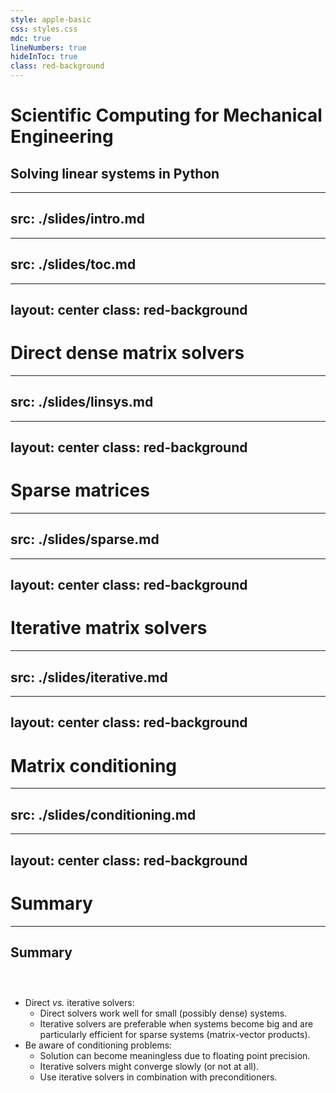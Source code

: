 ```yaml
---
style: apple-basic
css: styles.css
mdc: true
lineNumbers: true
hideInToc: true
class: red-background
---
```


#  Scientific Computing for Mechanical Engineering
##  Solving linear systems in Python

---
src: ./slides/intro.md
---

---
src: ./slides/toc.md
---

<!-- table of contents -->

---
layout: center
class: red-background
---

# Direct dense matrix solvers

---
src: ./slides/linsys.md
---

<!-- slides imported from linsys.md -->

---
layout: center
class: red-background
---

# Sparse matrices

---
src: ./slides/sparse.md
---

<!-- slides imported from sparse.md -->

---
layout: center
class: red-background
---

# Iterative matrix solvers

---
src: ./slides/iterative.md
---

<!-- slides imported from iterative.md -->

---
layout: center
class: red-background
---

# Matrix conditioning

---
src: ./slides/conditioning.md
---

<!-- slides imported from conditioning.md -->

---
layout: center
class: red-background
---

# Summary

---

## Summary

### &nbsp;

<v-clicks at=0>

- Direct *vs.* iterative solvers:
    - Direct solvers work well for small (possibly dense) systems.
    - Iterative solvers are preferable when systems become big and are particularly efficient for sparse systems (matrix-vector products).
- Be aware of conditioning problems:
    - Solution can become meaningless due to floating point precision.
    - Iterative solvers might converge slowly (or not at all).
    - Use iterative solvers in combination with preconditioners.

</v-clicks>
